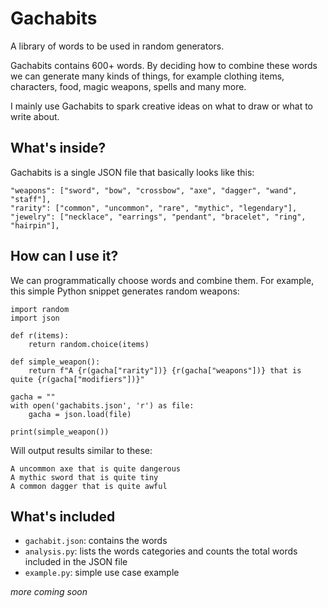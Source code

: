 # Gachabits

A library of words to be used in random generators.

Gachabits contains 600+ words. By deciding how to combine these words we can generate many kinds of things, for example clothing items, characters, food, magic weapons, spells and many more.

I mainly use Gachabits to spark creative ideas on what to draw or what to write about.

## What's inside?

Gachabits is a single JSON file that basically looks like this:

```
"weapons": ["sword", "bow", "crossbow", "axe", "dagger", "wand", "staff"],
"rarity": ["common", "uncommon", "rare", "mythic", "legendary"],
"jewelry": ["necklace", "earrings", "pendant", "bracelet", "ring", "hairpin"],
```

## How can I use it?

We can programmatically choose words and combine them. For example, this simple Python snippet generates random weapons:

```
import random
import json

def r(items):
    return random.choice(items)

def simple_weapon():
    return f"A {r(gacha["rarity"])} {r(gacha["weapons"])} that is quite {r(gacha["modifiers"])}"

gacha = ""
with open('gachabits.json', 'r') as file:
	gacha = json.load(file)

print(simple_weapon())
```

Will output results similar to these:

```
A uncommon axe that is quite dangerous
A mythic sword that is quite tiny
A common dagger that is quite awful
```

## What's included

- `gachabit.json`: contains the words
- `analysis.py`: lists the words categories and counts the total words included in the JSON file
- `example.py`: simple use case example

*more coming soon*